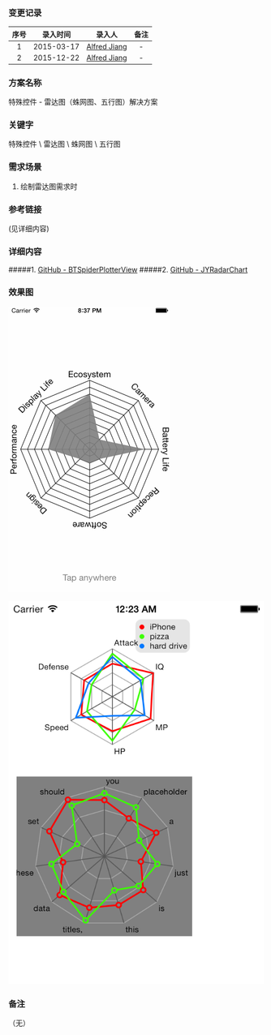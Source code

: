 ### 变更记录

| 序号 | 录入时间 | 录入人 | 备注 |
|:--------:|:--------:|:--------:|:--------:|
| 1 | 2015-03-17 | [Alfred Jiang](https://github.com/viktyz) | - |
| 2 | 2015-12-22 | [Alfred Jiang](https://github.com/viktyz) | - |

### 方案名称

特殊控件 - 雷达图（蛛网图、五行图）解决方案

### 关键字

特殊控件 \ 雷达图 \ 蛛网图 \ 五行图

### 需求场景

1. 绘制雷达图需求时

### 参考链接
(见详细内容)

### 详细内容

#####1. [GitHub - BTSpiderPlotterView](https://github.com/BTLibrary/BTSpiderPlotterView)
#####2. [GitHub - JYRadarChart](https://github.com/johnnywjy/JYRadarChart)

### 效果图

![Image](Images/Image_00051_00001.gif)

![Image](Images/Image_00051_00002.png)

### 备注
（无）
